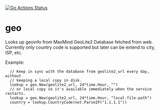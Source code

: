 [![Go Actions Status](https://github.com/getlantern/geo/workflows/go.yml/badge.svg)](https://github.com/getlantern/geo/actions)
# geo
Looks up geoinfo from MaxMind GeoLite2 Database fetched from web. Currently only country code is supported but later can be extend to city, ISP, etc.

Example:
```
  // Keep in sync with the database from geolite2_url every day, without
  // keeping a local copy in disk.
  lookup = geo.New(geolite2_url, 24*time.Hour, "")
  // or local copy so it's available immediately when the service restarts.
  lookup = geo.New(geolite2_url, 24*time.Hour, "local-file-path")
  country = lookup.CountryCode(net.ParseIP("1.1.1.1"))
```

